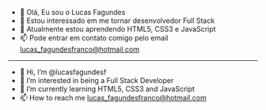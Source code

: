 - 👋 Olá, Eu sou o Lucas Fagundes
- 👀 Estou interessado em me tornar desenvolvedor Full Stack
- 🌱 Atualmente estou aprendendo HTML5, CSS3 e JavaScript
- 📫 Pode entrar em contato comigo pelo email lucas_fagundesfranco@hotmail.com
--------------------------------------------------------------------------------
- 👋 Hi, I’m @lucasfagundesf
- 👀 I’m interested in being a Full Stack Developer
- 🌱 I’m currently learning HTML5, CSS3 and JavaScript
- 📫 How to reach me lucas_fagundesfranco@hotmail.com

<!---
lucasfagundesf/lucasfagundesf is a ✨ special ✨ repository because its `README.md` (this file) appears on your GitHub profile.
You can click the Preview link to take a look at your changes.
--->
